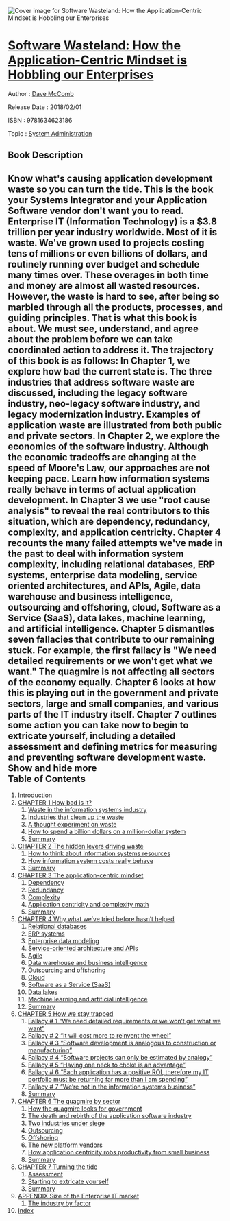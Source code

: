 ![Cover image for Software Wasteland: How the Application-Centric Mindset is Hobbling our Enterprises](https://imgdetail.ebookreading.net/cover/cover/20200215/EB9781634623186.jpg)

[Software Wasteland: How the Application-Centric Mindset is Hobbling our Enterprises](https://ebookreading.net/view/book/Software+Wasteland%3A+How+the+Application-Centric+Mindset+is+Hobbling+our+Enterprises-EB9781634623186_1.html "Software Wasteland: How the Application-Centric Mindset is Hobbling our Enterprises")
====================================================================================================================

Author : [Dave McComb](https://ebookreading.net/search/author/Dave+McComb)

Release Date : 2018/02/01

ISBN : 9781634623186

Topic : [System Administration](https://ebookreading.net/search/category/system-administration)

Book Description
-----------------

 Know what's causing application development waste so you can turn the tide.  This is the book your Systems Integrator and your Application Software vendor don't want you to read. Enterprise IT (Information Technology) is a $3.8 trillion per year industry worldwide.  Most of it is waste.    We've grown used to projects costing tens of millions or even billions of dollars, and routinely running over budget and schedule many times over. These overages in both time and money are almost all wasted resources. However, the waste is hard to see, after being so marbled through all the products, processes, and guiding principles. That is what this book is about. We must see, understand, and agree about the problem before we can take coordinated action to address it.   The trajectory of this book is as follows: In Chapter 1, we explore how bad the current state is. The three industries that address software waste are discussed, including the legacy software industry, neo-legacy software industry, and legacy modernization industry. Examples of application waste are illustrated from both public and private sectors. In Chapter 2, we explore the economics of the software industry. Although the economic tradeoffs are changing at the speed of Moore's Law, our approaches are not keeping pace. Learn how information systems really behave in terms of actual application development. In Chapter 3 we use "root cause analysis" to reveal the real contributors to this situation, which are dependency, redundancy, complexity, and application centricity. Chapter 4 recounts the many failed attempts we've made in the past to deal with information system complexity, including relational databases, ERP systems, enterprise data modeling, service oriented architectures, and APIs, Agile, data warehouse and business intelligence, outsourcing and offshoring, cloud, Software as a Service (SaaS), data lakes, machine learning, and artificial intelligence.  Chapter 5 dismantles seven fallacies that contribute to our remaining stuck. For example, the first fallacy is "We need detailed requirements or we won't get what we want." The quagmire is not affecting all sectors of the economy equally. Chapter 6 looks at how this is playing out in the government and private sectors, large and small companies, and various parts of the IT industry itself. Chapter 7 outlines some action you can take now to begin to extricate yourself, including a detailed assessment and defining metrics for measuring and preventing software development waste.            Show and hide more                
Table of Contents
-----------------

1. [Introduction](https://ebookreading.net/view/book/Software+Wasteland%3A+How+the+Application-Centric+Mindset+is+Hobbling+our+Enterprises-EB9781634623186_5.html#_idParaDest-1)
1. [CHAPTER 1 How bad is it?](https://ebookreading.net/view/book/Software+Wasteland%3A+How+the+Application-Centric+Mindset+is+Hobbling+our+Enterprises-EB9781634623186_6.html#_idParaDest-2)
    1. [Waste in the information systems industry](https://ebookreading.net/view/book/Software+Wasteland%3A+How+the+Application-Centric+Mindset+is+Hobbling+our+Enterprises-EB9781634623186_6.html#_idParaDest-3)
    1. [Industries that clean up the waste](https://ebookreading.net/view/book/Software+Wasteland%3A+How+the+Application-Centric+Mindset+is+Hobbling+our+Enterprises-EB9781634623186_6.html#_idParaDest-4)
    1. [A thought experiment on waste](https://ebookreading.net/view/book/Software+Wasteland%3A+How+the+Application-Centric+Mindset+is+Hobbling+our+Enterprises-EB9781634623186_6.html#_idParaDest-5)
    1. [How to spend a billion dollars on a million-dollar system](https://ebookreading.net/view/book/Software+Wasteland%3A+How+the+Application-Centric+Mindset+is+Hobbling+our+Enterprises-EB9781634623186_6.html#_idParaDest-6)
    1. [Summary](https://ebookreading.net/view/book/Software+Wasteland%3A+How+the+Application-Centric+Mindset+is+Hobbling+our+Enterprises-EB9781634623186_6.html#_idParaDest-7)
1. [CHAPTER 2 The hidden levers driving waste](https://ebookreading.net/view/book/Software+Wasteland%3A+How+the+Application-Centric+Mindset+is+Hobbling+our+Enterprises-EB9781634623186_7.html#_idParaDest-8)
    1. [How to think about information systems resources](https://ebookreading.net/view/book/Software+Wasteland%3A+How+the+Application-Centric+Mindset+is+Hobbling+our+Enterprises-EB9781634623186_7.html#_idParaDest-9)
    1. [How information system costs really behave](https://ebookreading.net/view/book/Software+Wasteland%3A+How+the+Application-Centric+Mindset+is+Hobbling+our+Enterprises-EB9781634623186_7.html#_idParaDest-10)
    1. [Summary](https://ebookreading.net/view/book/Software+Wasteland%3A+How+the+Application-Centric+Mindset+is+Hobbling+our+Enterprises-EB9781634623186_7.html#_idParaDest-11)
1. [CHAPTER 3 The application-centric mindset](https://ebookreading.net/view/book/Software+Wasteland%3A+How+the+Application-Centric+Mindset+is+Hobbling+our+Enterprises-EB9781634623186_8.html#_idParaDest-12)
    1. [Dependency](https://ebookreading.net/view/book/Software+Wasteland%3A+How+the+Application-Centric+Mindset+is+Hobbling+our+Enterprises-EB9781634623186_8.html#_idParaDest-13)
    1. [Redundancy](https://ebookreading.net/view/book/Software+Wasteland%3A+How+the+Application-Centric+Mindset+is+Hobbling+our+Enterprises-EB9781634623186_8.html#_idParaDest-14)
    1. [Complexity](https://ebookreading.net/view/book/Software+Wasteland%3A+How+the+Application-Centric+Mindset+is+Hobbling+our+Enterprises-EB9781634623186_8.html#_idParaDest-15)
    1. [Application centricity and complexity math](https://ebookreading.net/view/book/Software+Wasteland%3A+How+the+Application-Centric+Mindset+is+Hobbling+our+Enterprises-EB9781634623186_8.html#_idParaDest-16)
    1. [Summary](https://ebookreading.net/view/book/Software+Wasteland%3A+How+the+Application-Centric+Mindset+is+Hobbling+our+Enterprises-EB9781634623186_8.html#_idParaDest-17)
1. [CHAPTER 4 Why what we’ve tried before hasn’t helped](https://ebookreading.net/view/book/Software+Wasteland%3A+How+the+Application-Centric+Mindset+is+Hobbling+our+Enterprises-EB9781634623186_9.html#_idParaDest-18)
    1. [Relational databases](https://ebookreading.net/view/book/Software+Wasteland%3A+How+the+Application-Centric+Mindset+is+Hobbling+our+Enterprises-EB9781634623186_9.html#_idParaDest-19)
    1. [ERP systems ](https://ebookreading.net/view/book/Software+Wasteland%3A+How+the+Application-Centric+Mindset+is+Hobbling+our+Enterprises-EB9781634623186_9.html#_idParaDest-20)
    1. [Enterprise data modeling](https://ebookreading.net/view/book/Software+Wasteland%3A+How+the+Application-Centric+Mindset+is+Hobbling+our+Enterprises-EB9781634623186_9.html#_idParaDest-21)
    1. [Service-oriented architecture and APIs ](https://ebookreading.net/view/book/Software+Wasteland%3A+How+the+Application-Centric+Mindset+is+Hobbling+our+Enterprises-EB9781634623186_9.html#_idParaDest-22)
    1. [Agile](https://ebookreading.net/view/book/Software+Wasteland%3A+How+the+Application-Centric+Mindset+is+Hobbling+our+Enterprises-EB9781634623186_9.html#_idParaDest-23)
    1. [Data warehouse and business intelligence](https://ebookreading.net/view/book/Software+Wasteland%3A+How+the+Application-Centric+Mindset+is+Hobbling+our+Enterprises-EB9781634623186_9.html#_idParaDest-24)
    1. [Outsourcing and offshoring](https://ebookreading.net/view/book/Software+Wasteland%3A+How+the+Application-Centric+Mindset+is+Hobbling+our+Enterprises-EB9781634623186_9.html#_idParaDest-25)
    1. [Cloud ](https://ebookreading.net/view/book/Software+Wasteland%3A+How+the+Application-Centric+Mindset+is+Hobbling+our+Enterprises-EB9781634623186_9.html#_idParaDest-26)
    1. [Software as a Service (SaaS)](https://ebookreading.net/view/book/Software+Wasteland%3A+How+the+Application-Centric+Mindset+is+Hobbling+our+Enterprises-EB9781634623186_9.html#_idParaDest-27)
    1. [Data lakes ](https://ebookreading.net/view/book/Software+Wasteland%3A+How+the+Application-Centric+Mindset+is+Hobbling+our+Enterprises-EB9781634623186_9.html#_idParaDest-28)
    1. [Machine learning and artificial intelligence](https://ebookreading.net/view/book/Software+Wasteland%3A+How+the+Application-Centric+Mindset+is+Hobbling+our+Enterprises-EB9781634623186_9.html#_idParaDest-29)
    1. [Summary](https://ebookreading.net/view/book/Software+Wasteland%3A+How+the+Application-Centric+Mindset+is+Hobbling+our+Enterprises-EB9781634623186_9.html#_idParaDest-30)
1. [CHAPTER 5 How we stay trapped](https://ebookreading.net/view/book/Software+Wasteland%3A+How+the+Application-Centric+Mindset+is+Hobbling+our+Enterprises-EB9781634623186_10.html#_idParaDest-31)
    1. [Fallacy # 1 “We need detailed requirements or we won’t get what we want”](https://ebookreading.net/view/book/Software+Wasteland%3A+How+the+Application-Centric+Mindset+is+Hobbling+our+Enterprises-EB9781634623186_10.html#_idParaDest-32)
    1. [Fallacy # 2 “It will cost more to reinvent the wheel”](https://ebookreading.net/view/book/Software+Wasteland%3A+How+the+Application-Centric+Mindset+is+Hobbling+our+Enterprises-EB9781634623186_10.html#_idParaDest-33)
    1. [Fallacy # 3 “Software development is analogous to construction or manufacturing”](https://ebookreading.net/view/book/Software+Wasteland%3A+How+the+Application-Centric+Mindset+is+Hobbling+our+Enterprises-EB9781634623186_10.html#_idParaDest-34)
    1. [Fallacy # 4 “Software projects can only be estimated by analogy”](https://ebookreading.net/view/book/Software+Wasteland%3A+How+the+Application-Centric+Mindset+is+Hobbling+our+Enterprises-EB9781634623186_10.html#_idParaDest-35)
    1. [Fallacy # 5 “Having one neck to choke is an advantage”](https://ebookreading.net/view/book/Software+Wasteland%3A+How+the+Application-Centric+Mindset+is+Hobbling+our+Enterprises-EB9781634623186_10.html#_idParaDest-36)
    1. [Fallacy # 6 “Each application has a positive ROI, therefore my IT portfolio must be returning far more than I am spending”](https://ebookreading.net/view/book/Software+Wasteland%3A+How+the+Application-Centric+Mindset+is+Hobbling+our+Enterprises-EB9781634623186_10.html#_idParaDest-37)
    1. [Fallacy # 7 “We’re not in the information systems business”](https://ebookreading.net/view/book/Software+Wasteland%3A+How+the+Application-Centric+Mindset+is+Hobbling+our+Enterprises-EB9781634623186_10.html#_idParaDest-38)
    1. [Summary](https://ebookreading.net/view/book/Software+Wasteland%3A+How+the+Application-Centric+Mindset+is+Hobbling+our+Enterprises-EB9781634623186_10.html#_idParaDest-39)
1. [CHAPTER 6 The quagmire by sector](https://ebookreading.net/view/book/Software+Wasteland%3A+How+the+Application-Centric+Mindset+is+Hobbling+our+Enterprises-EB9781634623186_11.html#_idParaDest-40)
    1. [How the quagmire looks for government ](https://ebookreading.net/view/book/Software+Wasteland%3A+How+the+Application-Centric+Mindset+is+Hobbling+our+Enterprises-EB9781634623186_11.html#_idParaDest-41)
    1. [The death and rebirth of the application software industry](https://ebookreading.net/view/book/Software+Wasteland%3A+How+the+Application-Centric+Mindset+is+Hobbling+our+Enterprises-EB9781634623186_11.html#_idParaDest-42)
    1. [Two industries under siege](https://ebookreading.net/view/book/Software+Wasteland%3A+How+the+Application-Centric+Mindset+is+Hobbling+our+Enterprises-EB9781634623186_11.html#_idParaDest-43)
    1. [Outsourcing ](https://ebookreading.net/view/book/Software+Wasteland%3A+How+the+Application-Centric+Mindset+is+Hobbling+our+Enterprises-EB9781634623186_11.html#_idParaDest-44)
    1. [Offshoring](https://ebookreading.net/view/book/Software+Wasteland%3A+How+the+Application-Centric+Mindset+is+Hobbling+our+Enterprises-EB9781634623186_11.html#_idParaDest-45)
    1. [The new platform vendors](https://ebookreading.net/view/book/Software+Wasteland%3A+How+the+Application-Centric+Mindset+is+Hobbling+our+Enterprises-EB9781634623186_11.html#_idParaDest-46)
    1. [How application centricity robs productivity from small business](https://ebookreading.net/view/book/Software+Wasteland%3A+How+the+Application-Centric+Mindset+is+Hobbling+our+Enterprises-EB9781634623186_11.html#_idParaDest-47)
    1. [Summary](https://ebookreading.net/view/book/Software+Wasteland%3A+How+the+Application-Centric+Mindset+is+Hobbling+our+Enterprises-EB9781634623186_11.html#_idParaDest-48)
1. [CHAPTER 7 Turning the tide](https://ebookreading.net/view/book/Software+Wasteland%3A+How+the+Application-Centric+Mindset+is+Hobbling+our+Enterprises-EB9781634623186_12.html#_idParaDest-49)
    1. [Assessment](https://ebookreading.net/view/book/Software+Wasteland%3A+How+the+Application-Centric+Mindset+is+Hobbling+our+Enterprises-EB9781634623186_12.html#_idParaDest-50)
    1. [Starting to extricate yourself](https://ebookreading.net/view/book/Software+Wasteland%3A+How+the+Application-Centric+Mindset+is+Hobbling+our+Enterprises-EB9781634623186_12.html#_idParaDest-51)
    1. [Summary](https://ebookreading.net/view/book/Software+Wasteland%3A+How+the+Application-Centric+Mindset+is+Hobbling+our+Enterprises-EB9781634623186_12.html#_idParaDest-52)
1. [APPENDIX Size of the Enterprise IT market](https://ebookreading.net/view/book/Software+Wasteland%3A+How+the+Application-Centric+Mindset+is+Hobbling+our+Enterprises-EB9781634623186_13.html#_idParaDest-53)
    1. [The industry by factor](https://ebookreading.net/view/book/Software+Wasteland%3A+How+the+Application-Centric+Mindset+is+Hobbling+our+Enterprises-EB9781634623186_13.html#_idParaDest-54)
1. [Index](https://ebookreading.net/view/book/Software+Wasteland%3A+How+the+Application-Centric+Mindset+is+Hobbling+our+Enterprises-EB9781634623186_14.html#_idParaDest-55)
